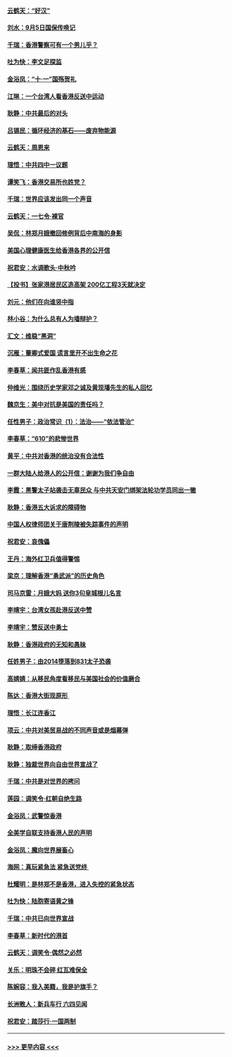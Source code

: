 #### [云鹤天：“好汉”](../pages/nsc993/n11513536.md?t=09111711) 
#### [刘水：9月5日国保传唤记](../pages/nsc993/n11513460.md?t=09111711) 
#### [千瑞：香港警察可有一个男儿乎？](../pages/nsc993/n11513109.md?t=09111711) 
#### [吐为快：李文足探监](../pages/nsc993/n11509622.md?t=09111711) 
#### [金浴凤：“十‧一”国殇贺礼](../pages/nsc993/n11509593.md?t=09111711) 
#### [江琳：一个台湾人看香港反送中运动](../pages/nsc993/n11509211.md?t=09111711) 
#### [耿静：中共最后的对头](../pages/nsc993/n11508308.md?t=09111711) 
#### [吕锡民：循环经济的基石——废弃物能源](../pages/nsc993/n11508212.md?t=09111711) 
#### [云鹤天：周恩来](../pages/nsc993/n11508055.md?t=09111711) 
#### [理悟：中共四中一议题](../pages/nsc993/n11507782.md?t=09111711) 
#### [谭笑飞：香港交易所也姓党？](../pages/nsc993/n11507753.md?t=09111711) 
#### [千瑞：世界应该发出同一个声音](../pages/nsc993/n11507290.md?t=09111711) 
#### [云鹤天：一七令‧裸官](../pages/nsc993/n11507177.md?t=09111711) 
#### [吴侃：林郑月娥撤回修例背后中南海的身影](../pages/nsc993/n11506876.md?t=09111711) 
#### [美国心理健康医生给香港各界的公开信](../pages/nsc993/n11506809.md?t=09111711) 
#### [祝君安：水调歌头‧中秋吟](../pages/nsc993/n11506758.md?t=09111711) 
#### [【投书】张家港居民区造高架 200亿工程3天就决定](../pages/nsc993/n11506682.md?t=09111711) 
#### [刘元：他们在向谁竖中指](../pages/nsc993/n11505384.md?t=09111711) 
#### [林小谷：为什么总有人为墙辩护？](../pages/nsc993/n11505226.md?t=09111711) 
#### [汇文：维稳“黑洞”](../pages/nsc993/n11504347.md?t=09111711) 
#### [沉雁：董卿式爱国 谎言里开不出生命之花](../pages/nsc993/n11503215.md?t=09111711) 
#### [李春草：闻共匪作乱香港有感](../pages/nsc993/n11503072.md?t=09111711) 
#### [仲维光：围绕历史学家邓之诚及黄现璠先生的私人回忆](../pages/nsc993/n11501330.md?t=09111711) 
#### [魏京生：美中对抗是美国的责任吗？](../pages/nsc993/n11500723.md?t=09111711) 
#### [任性男子：政治常识（1）：法治——“依法管治”](../pages/nsc993/n11500791.md?t=09111711) 
#### [李春草：“610”的悲惨世界](../pages/nsc993/n11501141.md?t=09111711) 
#### [黄平：中共对香港的统治没有合法性](../pages/nsc993/n11499473.md?t=09111711) 
#### [一群大陆人给港人的公开信：谢谢为我们争自由](../pages/nsc993/n11500402.md?t=09111711) 
#### [李霞：黑警太子站袭击无辜民众 与中共天安门绑架法轮功学员同出一辙](../pages/nsc993/n11499805.md?t=09111711) 
#### [耿静：香港五大诉求的障碍物](../pages/nsc993/n11497578.md?t=09111711) 
#### [中国人权律师团关于唐荆陵被失踪事件的声明](../pages/nsc993/n11500014.md?t=09111711) 
#### [祝君安：哀傀儡](../pages/nsc993/n11499776.md?t=09111711) 
#### [王丹：海外红卫兵值得警惕](../pages/nsc993/n11498138.md?t=09111711) 
#### [梁京：理解香港“勇武派”的历史角色](../pages/nsc993/n11498006.md?t=09111711) 
#### [司马京雷：月娥大妈  送你3句皇城根儿名言](../pages/nsc993/n11497885.md?t=09111711) 
#### [李靖宇：台湾女孩赴港反送中赞](../pages/nsc993/n11497721.md?t=09111711) 
#### [李靖宇：赞反送中勇士](../pages/nsc993/n11497452.md?t=09111711) 
#### [耿静：香港政府的无知和愚昧](../pages/nsc993/n11494238.md?t=09111711) 
#### [任姓男子：由2014堕落到831太子恐袭](../pages/nsc993/n11496683.md?t=09111711) 
#### [高婧婧：从移民角度看移民与美国社会的价值磨合](../pages/nsc993/n11495757.md?t=09111711) 
#### [陈达：香港大街现原形 ](../pages/nsc993/n11495441.md?t=09111711) 
#### [理悟：长江连香江](../pages/nsc993/n11495377.md?t=09111711) 
#### [项云：中共对美贸易战的不同声音或是烟幕弹](../pages/nsc993/n11494929.md?t=09111711) 
#### [耿静：取缔香港政府](../pages/nsc993/n11494218.md?t=09111711) 
#### [耿静：独裁世界向自由世界宣战了](../pages/nsc993/n11494190.md?t=09111711) 
#### [千瑞：中共是对世界的拷问](../pages/nsc993/n11493021.md?t=09111711) 
#### [莲园：调笑令‧红朝自绝生路](../pages/nsc993/n11493011.md?t=09111711) 
#### [金浴凤：武警惊香港](../pages/nsc993/n11492994.md?t=09111711) 
#### [全美学自联支持香港人民的声明](../pages/nsc993/n11492630.md?t=09111711) 
#### [金浴凤：魔向世界展畜心](../pages/nsc993/n11492599.md?t=09111711) 
#### [海网：真玩紧急法 紧急送党终 ](../pages/nsc993/n11492535.md?t=09111711) 
#### [杜耀明：是林郑不是香港，进入失控的紧急状态](../pages/nsc993/n11491420.md?t=09111711) 
#### [吐为快：陆胞寄语黄之锋](../pages/nsc993/n11491117.md?t=09111711) 
#### [千瑞：中共已向世界宣战](../pages/nsc993/n11490123.md?t=09111711) 
#### [李春草：新时代的港首](../pages/nsc993/n11489864.md?t=09111711) 
#### [云鹤天：调笑令·偶然之必然](../pages/nsc993/n11489701.md?t=09111711) 
#### [关乐：明珠不会碎 红瓦难保全](../pages/nsc993/n11489647.md?t=09111711) 
#### [陈婉容：我入美籍，我是护旗手？](../pages/nsc993/n11487908.md?t=09111711) 
#### [长洲散人：新兵车行 六四见闻](../pages/nsc993/n11487729.md?t=09111711) 
#### [祝君安：踏莎行‧一国两制](../pages/nsc993/n11487699.md?t=09111711) 

----
#### [ >>> 更早内容 <<< ](../indexes/nsc993-earlier.md)

